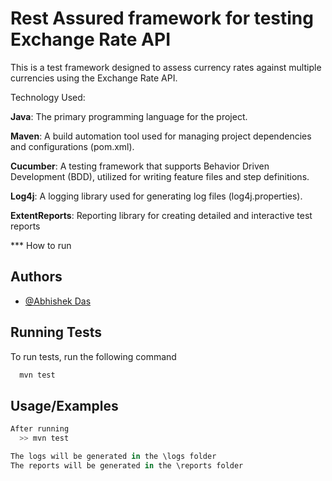 
# Rest Assured framework for testing Exchange Rate API

This is a test framework designed to assess currency rates against multiple currencies using the Exchange Rate API.

Technology Used:

**Java**: The primary programming language for the project.

**Maven**: A build automation tool used for managing project dependencies and configurations (pom.xml).

**Cucumber**: A testing framework that supports Behavior Driven Development (BDD), utilized for writing feature files and step definitions.

**Log4j**: A logging library used for generating log files (log4j.properties).

**ExtentReports**: Reporting library for creating detailed and interactive test reports

*** How to run 


## Authors

- [@Abhishek Das](abhishek.das11@gds.ey.com)


## Running Tests

To run tests, run the following command

```bash
  mvn test
```


## Usage/Examples

```javascript
After running
  >> mvn test

The logs will be generated in the \logs folder
The reports will be generated in the \reports folder  
```

